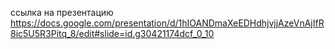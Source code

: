 ссылка на презентацию https://docs.google.com/presentation/d/1hIOANDmaXeEDHdhjvjjAzeVnAjIfR8ic5U5R3Pitq_8/edit#slide=id.g30421174dcf_0_10
